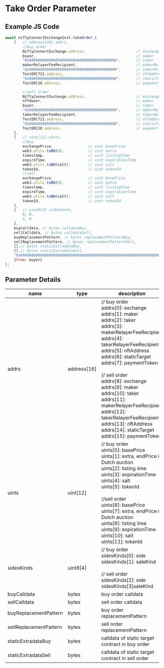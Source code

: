 # Take Order Parameter

## Example JS Code
```js
await niftyConnectExchangeInst.takeOrder_(
    [   // address[16] addrs,
        //buy order
        NiftyConnectExchange.address,                       // exchange
        buyer,                                              // maker
        "0x0000000000000000000000000000000000000000",       // taker
        makerRelayerFeeRecipient,                           // makerRelayerFeeRecipient
        "0x0000000000000000000000000000000000000000",       // takerRelayerFeeRecipient
        TestERC721.address,                                 // nftAddress
        "0x0000000000000000000000000000000000000000",       // staticTarget
        TestERC20.address,                                  // paymentToken

        //sell order
        NiftyConnectExchange.address,                       // exchange
        nftOwner,                                           // maker
        buyer,                                              // taker
        "0x0000000000000000000000000000000000000000",       // makerRelayerFeeRecipient
        takerRelayerFeeRecipient,                           // takerRelayerFeeRecipient
        TestERC721.address,                                 // nftAddress
        "0x0000000000000000000000000000000000000000",       // staticTarget
        TestERC20.address,                                  // paymentToken
    ],
    [   // uint[12] uints,
        //buy
        exchangePrice,                // uint basePrice
        web3.utils.toBN(0),           // uint extra
        timestamp,                    // uint listingTime
        expireTime,                   // uint expirationTime
        web3.utils.toBN(salt),        // uint salt
        tokenId,                      // uint tokenId
        //sell
        exchangePrice,                // uint basePrice
        web3.utils.toBN(0),           // uint extra
        timestamp,                    // uint listingTime
        expireTime,                   // uint expirationTime
        web3.utils.toBN(salt),        // uint salt
        tokenId,                      // uint tokenId
    ],
    [   // uint8[4] sidesKinds,
        0, 0,
        1, 0
    ],
    buyCalldata, // bytes calldataBuy,
    sellCalldata, // bytes calldataSell,
    buyReplacementPattern, // bytes replacementPatternBuy,
    sellReplacementPattern, // bytes replacementPatternSell,
    [],// bytes staticExtradataBuy,
    [],// bytes staticExtradataSell,
    "0x0000000000000000000000000000000000000000000000000000000000000000", // bytes32 rssMetadata, hex encoding ipfsHash
    {from: buyer}
);
```

## Parameter Details

| name                  |  type         | description                                |
|-----------------------|---------------|--------------------------------------------|
| addrs                 | address[16]   | // buy order<br />addrs[0]: exchange<br /> addrs[1]: maker<br /> addrs[2]: taker<br /> addrs[3]: makerRelayerFeeRecipient<br /> addrs[4]: takerRelayerFeeRecipient<br /> addrs[5]: nftAddress<br /> addrs[6]: staticTarget<br /> addrs[7]: paymentToken<br /><br />// sell order<br />addrs[8]: exchange<br /> addrs[9]: maker<br /> addrs[10]: taker<br /> addrs[11]: makerRelayerFeeRecipient<br /> addrs[12]: takerRelayerFeeRecipient<br /> addrs[13]: nftAddress<br /> addrs[14]: staticTarget<br /> addrs[15]: paymentToken |
| uints                 | uint[12]      | // buy order<br />uints[0]: basePrice<br />uints[1]: extra, endPrice in Dutch auction<br />uints[2]: listing iime<br />uints[3]: expirationTime<br />uints[4]: salt<br />uints[5]: tokenId<br /><br />//sell order<br />uints[6]: basePrice<br />uints[7]: extra, endPrice in Dutch auction<br />uints[8]: listing iime<br />uints[9]: expirationTime<br />uints[10]: salt<br />uints[11]: tokenId |
| sidesKinds            | uint8[4]      | // buy order<br />sidesKinds[0]: side <br />sidesKinds[1]: saleKind<br /><br />// sell order<br />sidesKinds[2]: side<br />sidesKinds[3]saleKind |
| buyCalldata           | bytes         | buy order calldata  |
| sellCalldata          | bytes         | sell order calldata  |
| buyReplacementPattern | bytes         | buy order replacementPattern  |
| sellReplacementPattern| bytes         | sell order replacementPattern  |
| staticExtradataBuy    | bytes         | calldata of static target contract in buy order |
| staticExtradataSell   | bytes         | calldata of static target contract in sell order  |
